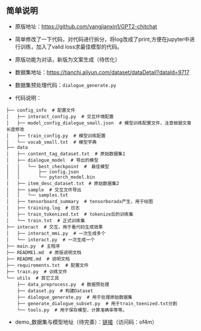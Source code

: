 ## 简单说明

- 原版地址：https://github.com/yangjianxin1/GPT2-chitchat
- 简单修改了一下代码，对代码进行拆分，将log改成了print,方便在jupyter中进行训练，加入了valid loss求最佳模型的代码。
- 原版功能为对话，新版为文案生成（待优化）
- 数据集地址：https://tianchi.aliyun.com/dataset/dataDetail?dataId=9717
- 数据集预处理代码：`dialogue_generate.py`

- 代码说明：

```shell
├── config_info  # 配置文件
│   ├── interact_config.py  # 交互环境配置
│   ├── model_config_dialogue_small.json  # 模型训练配置文件，注意根据文章长度修改
│   ├── train_config.py  # 模型训练配置
│   └── vocab_small.txt  # 模型字典
├── data
│   ├── content_tag_dataset.txt  # 原始数据集1
│   ├── dialogue_model  # 导出的模型
│   │   └── best_checkpoint  #　最佳模型
│   │       ├── config.json
│   │       └── pytorch_model.bin
│   ├── item_desc_dataset.txt　# 原始数据集2
│   ├── sample  # 交互文件导出
│   │   └── samples.txt
│   ├── tensorboard_summary  # tensorboradx产生，用于绘图
│   ├── training.log  # 日志
│   ├── train_tokenized.txt  # tokenize后的训练集
│   └── train.txt  # 正式训练集
├── interact  # 交互，用于看代码生成效果
│   ├── interact_mmi.py  # 一次生成多个
│   └── interact.py  # 一次生成一个
├── main.py  # 主程序
├── README1.md  # 原版说明文档
├── README.md  # 说明文档
├── requirements.txt  # 配置文件
├── train.py  # 训练文件
└── utils  # 其它工具
    ├── data_preprocess.py  # 数据预处理
    ├── dataset.py  # 构建Dataset
    ├── dialogue_generate.py  # 用于处理原始数据集
    ├── generate_dialogue_subset.py  # 用于train_toenized.txt分割
    └── tools.py  # 用于保存模型，计算准确率等等。
```

- demo_数据集与模型地址（待完善）：[链接](https://cloud.189.cn/t/2URrqeQNbI7z)（访问码：of4m）

